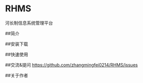 # RHMS
河长制信息系统管理平台

##简介



##安装下载


##快速使用


##交流&提问
https://github.com/zhangmingfei0214/RHMS/issues

##关于作者

